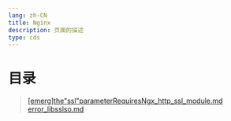```yaml
---
lang: zh-CN  
title: Nginx  
description: 页面的描述    
type: cds
---
```



# 目录

> [[emerg]the"ssl"parameterRequiresNgx_http_ssl_module.md]([emerg]the"ssl"parameterRequiresNgx_http_ssl_module.md)  
> [error_libsslso.md](error_libsslso.md)  


<Comment></Comment>